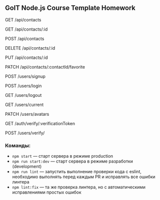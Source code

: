 ## GoIT Node.js Course Template Homework

GET /api/contacts

GET /api/contacts/:id

POST /api/contacts

DELETE /api/contacts/:id

PUT /api/contacts/:id

PATCH /api/contacts/:contactId/favorite

POST /users/signup

POST /users/login

GET /users/logout

GET /users/current

PATCH /users/avatars

GET /auth/verify/:verificationToken

POST /users/verify/

### Команды:

- `npm start` &mdash; старт сервера в режиме production
- `npm run start:dev` &mdash; старт сервера в режиме разработки (development)
- `npm run lint` &mdash; запустить выполнение проверки кода с eslint, необходимо выполнять перед каждым PR и исправлять все ошибки линтера
- `npm lint:fix` &mdash; та же проверка линтера, но с автоматическими исправлениями простых ошибок
